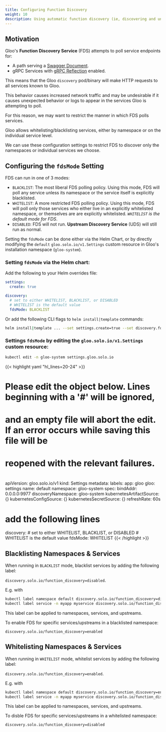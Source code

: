 ```yaml
---
title: Configuring Function Discovery
weight: 10
description: Using automatic function discovery (ie, discovering and understanding Swagger/OAS docs or gRPC reflection)
---
```


## Motivation
Gloo's **Function Discovery Service** (FDS) attempts to 
poll service endpoints for:

* A path serving a [Swagger Document](https://swagger.io/specification/).
* gRPC Services with [gRPC Reflection](https://github.com/grpc/grpc/blob/master/doc/server-reflection.md) enabled.

This means that the Gloo `discovery` pod/binary will make 
HTTP requests to all services known to Gloo. 

This behavior causes increased network traffic and may 
be undesirable if it causes unexpected behavior or logs
to appear in the services Gloo is attempting to poll.

For this reason, we may want to restrict the manner in 
which FDS polls services.

Gloo allows whitelisting/blacklisting services, either by namespace or on the individual service level.

We can use these configuration settings to restrict 
FDS to discover only the namespaces or individual 
services we choose.

## Configuring the `fdsMode` Setting

FDS can run in one of 3 modes:

* `BLACKLIST`: The most liberal FDS polling policy. Using this mode, FDS will poll any service unless its namespace or the service itself is explicitly blacklisted.
* `WHITELIST`: A more restricted FDS polling policy. Using this mode, FDS will poll only those services who either live in an explicitly whitelisted namespace, or themselves are are explicitly whitelisted. *`WHITELIST` is the default mode for FDS*.
* `DISABLED`: FDS will not run. **Upstream Discovery Service** (UDS) will still run as normal.

Setting the `fdsMode` can be done either via the Helm Chart, or by directly modifying the `default` `gloo.solo.io/v1.Settings` custom resource in Gloo's installation namespace (`gloo-system`).

### Setting `fdsMode` via the Helm chart:

Add the following to your Helm overrides file: 
```yaml
settings:
  create: true

discovery:
  # set to either WHITELIST, BLACKLIST, or DISABLED
  # WHITELIST is the default value
  fdsMode: BLACKLIST
```

Or add the following CLI flags to `helm install|template` commands:

```bash
helm install|template ... --set settings.create=true --set discovery.fdsMode=BLACKLIST
```

### Settings `fdsMode` by editing the `gloo.solo.io/v1.Settings` custom resource:

```bash
kubectl edit -n gloo-system settings.gloo.solo.io
```
{{< highlight yaml "hl_lines=20-24" >}}
# Please edit the object below. Lines beginning with a '#' will be ignored,
# and an empty file will abort the edit. If an error occurs while saving this file will be
# reopened with the relevant failures.
#
apiVersion: gloo.solo.io/v1
kind: Settings
metadata:
  labels:
    app: gloo
    gloo: settings
  name: default
  namespace: gloo-system
spec:
  bindAddr: 0.0.0.0:9977
  discoveryNamespace: gloo-system
  kubernetesArtifactSource: {}
  kubernetesConfigSource: {}
  kubernetesSecretSource: {}
  refreshRate: 60s
  # add the following lines
  discovery:
    # set to either WHITELIST, BLACKLIST, or DISABLED
    # WHITELIST is the default value
    fdsMode: WHITELIST
{{< /highlight >}}

## Blacklisting Namespaces & Services

When running in `BLACKLIST` mode, blacklist services by adding the following label:

`discovery.solo.io/function_discovery=disabled`.

E.g. with

```bash
kubectl label namespace default discovery.solo.io/function_discovery=disabled
kubectl label service -n myapp myservice discovery.solo.io/function_discovery=disabled
```

This label can be applied to namespaces, services, and upstreams.

To enable FDS for specific services/upstreams in a blacklisted namespace:

`discovery.solo.io/function_discovery=enabled`

## Whitelisting Namespaces & Services

When running in `WHITELIST` mode, whitelist services by adding the following label:

`discovery.solo.io/function_discovery=enabled`.

E.g. with

```bash
kubectl label namespace default discovery.solo.io/function_discovery=enabled
kubectl label service -n myapp myservice discovery.solo.io/function_discovery=enabled
```

This label can be applied to namespaces, services, and upstreams.

To disble FDS for specific services/upstreams in a whitelisted namespace:

`discovery.solo.io/function_discovery=disabled`
